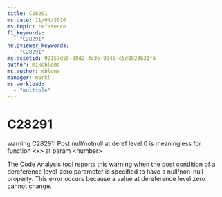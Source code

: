 ```yaml
---
title: C28291
ms.date: 11/04/2016
ms.topic: reference
f1_keywords:
  - "C28291"
helpviewer_keywords:
  - "C28291"
ms.assetid: 92157d55-d8d2-4c3e-9240-c5d8923631f6
author: mikeblome
ms.author: mblome
manager: markl
ms.workload:
  - "multiple"
---
```

# C28291
warning C28291: Post null/notnull at deref level 0 is meaningless for function \<x> at param \<number>

 The Code Analysis tool reports this warning when the post condition of a dereference level-zero parameter is specified to have a null/non-null property. This error occurs because a value at dereference level zero cannot change.